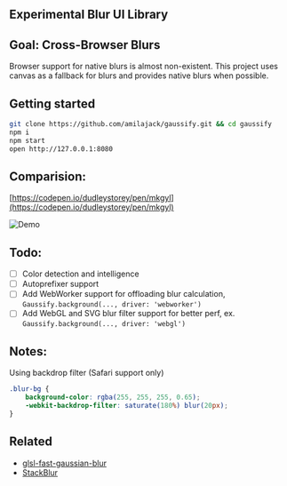 ## Experimental Blur UI Library

## Goal: Cross-Browser Blurs
Browser support for native blurs is almost non-existent. This project uses canvas as a fallback for blurs and provides native blurs when possible.

## Getting started
```bash
git clone https://github.com/amilajack/gaussify.git && cd gaussify
npm i
npm start
open http://127.0.0.1:8080
```

## Comparision:
[https://codepen.io/dudleystorey/pen/mkgyl](https://codepen.io/dudleystorey/pen/mkgyl)

![Demo](https://raw.github.com/amilajack/gaussify/master/img/demo.png)

## Todo:
- [ ] Color detection and intelligence
- [ ] Autoprefixer support
- [ ] Add WebWorker support for offloading blur calculation, `Gaussify.background(..., driver: 'webworker')`
- [ ] Add WebGL and SVG blur filter support for better perf, ex. `Gaussify.background(..., driver: 'webgl')`

## Notes:
Using backdrop filter (Safari support only)
```css
.blur-bg {
    background-color: rgba(255, 255, 255, 0.65);
    -webkit-backdrop-filter: saturate(180%) blur(20px);
}
```


## Related
* [glsl-fast-gaussian-blur](https://github.com/Jam3/glsl-fast-gaussian-blur)
* [StackBlur](https://github.com/flozz/StackBlur)
